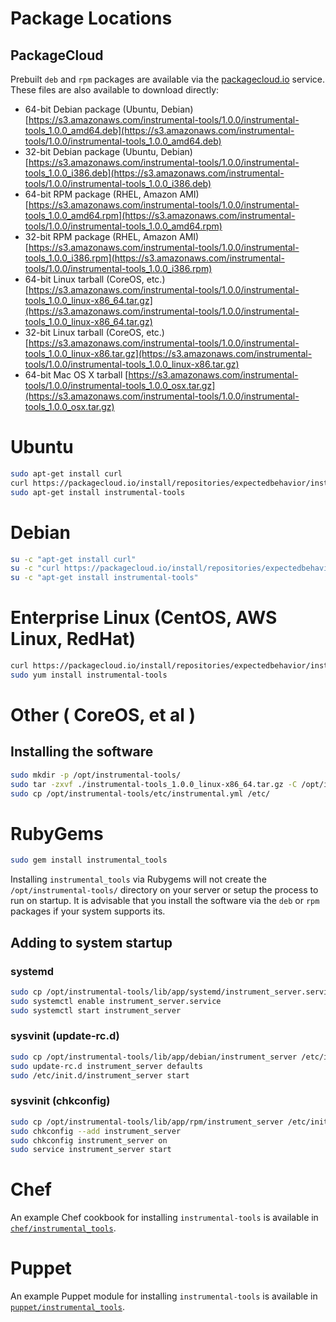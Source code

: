 # Package Locations

## PackageCloud

Prebuilt `deb` and `rpm` packages are available via the [packagecloud.io](https://packagecloud.io/) service. These files are also available to download directly:

* 64-bit Debian package (Ubuntu, Debian) [https://s3.amazonaws.com/instrumental-tools/1.0.0/instrumental-tools_1.0.0_amd64.deb](https://s3.amazonaws.com/instrumental-tools/1.0.0/instrumental-tools_1.0.0_amd64.deb)
* 32-bit Debian package (Ubuntu, Debian) [https://s3.amazonaws.com/instrumental-tools/1.0.0/instrumental-tools_1.0.0_i386.deb](https://s3.amazonaws.com/instrumental-tools/1.0.0/instrumental-tools_1.0.0_i386.deb)
* 64-bit RPM package (RHEL, Amazon AMI) [https://s3.amazonaws.com/instrumental-tools/1.0.0/instrumental-tools_1.0.0_amd64.rpm](https://s3.amazonaws.com/instrumental-tools/1.0.0/instrumental-tools_1.0.0_amd64.rpm)
* 32-bit RPM package (RHEL, Amazon AMI) [https://s3.amazonaws.com/instrumental-tools/1.0.0/instrumental-tools_1.0.0_i386.rpm](https://s3.amazonaws.com/instrumental-tools/1.0.0/instrumental-tools_1.0.0_i386.rpm)
* 64-bit Linux tarball (CoreOS, etc.) [https://s3.amazonaws.com/instrumental-tools/1.0.0/instrumental-tools_1.0.0_linux-x86_64.tar.gz](https://s3.amazonaws.com/instrumental-tools/1.0.0/instrumental-tools_1.0.0_linux-x86_64.tar.gz)
* 32-bit Linux tarball (CoreOS, etc.) [https://s3.amazonaws.com/instrumental-tools/1.0.0/instrumental-tools_1.0.0_linux-x86.tar.gz](https://s3.amazonaws.com/instrumental-tools/1.0.0/instrumental-tools_1.0.0_linux-x86.tar.gz)
* 64-bit Mac OS X tarball [https://s3.amazonaws.com/instrumental-tools/1.0.0/instrumental-tools_1.0.0_osx.tar.gz](https://s3.amazonaws.com/instrumental-tools/1.0.0/instrumental-tools_1.0.0_osx.tar.gz)

# Ubuntu

```sh
sudo apt-get install curl
curl https://packagecloud.io/install/repositories/expectedbehavior/instrumental/script.deb | sudo bash
sudo apt-get install instrumental-tools
```

# Debian

```sh
su -c "apt-get install curl"
su -c "curl https://packagecloud.io/install/repositories/expectedbehavior/instrumental/script.deb | bash"
su -c "apt-get install instrumental-tools"
```

# Enterprise Linux (CentOS, AWS Linux, RedHat)

```sh
curl https://packagecloud.io/install/repositories/expectedbehavior/instrumental/script.rpm | sudo bash
sudo yum install instrumental-tools
```

# Other ( CoreOS, et al )

## Installing the software

```sh
sudo mkdir -p /opt/instrumental-tools/
sudo tar -zxvf ./instrumental-tools_1.0.0_linux-x86_64.tar.gz -C /opt/instrumental-tools/ --strip 1
sudo cp /opt/instrumental-tools/etc/instrumental.yml /etc/
```

# RubyGems

```sh
sudo gem install instrumental_tools
```

Installing `instrumental_tools` via Rubygems will not create the `/opt/instrumental-tools/` directory on your server or setup the process to run on startup. It is advisable that you install the software via the `deb` or `rpm` packages if your system supports its.

## Adding to system startup

### systemd

```sh
sudo cp /opt/instrumental-tools/lib/app/systemd/instrument_server.service  /etc/systemd/system/
sudo systemctl enable instrument_server.service
sudo systemctl start instrument_server
```

### sysvinit (update-rc.d)

```sh
sudo cp /opt/instrumental-tools/lib/app/debian/instrument_server /etc/init.d/
sudo update-rc.d instrument_server defaults
sudo /etc/init.d/instrument_server start
```

### sysvinit (chkconfig)

```sh
sudo cp /opt/instrumental-tools/lib/app/rpm/instrument_server /etc/init.d/
sudo chkconfig --add instrument_server
sudo chkconfig instrument_server on
sudo service instrument_server start
```

# Chef

An example Chef cookbook for installing `instrumental-tools` is available in [`chef/instrumental_tools`](chef/instrumental_tools).

# Puppet

An example Puppet module for installing `instrumental-tools` is available in [`puppet/instrumental_tools`](puppet/instrumental_tools).
